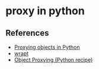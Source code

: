 # proxy in python

## References
* [Proxying objects in Python](https://blog.ionelmc.ro/2015/01/12/proxying-objects-in-python/)
* [wrapt](http://wrapt.readthedocs.io/en/latest/index.html)
* [Object Proxying (Python recipe)](http://code.activestate.com/recipes/496741-object-proxying/)
